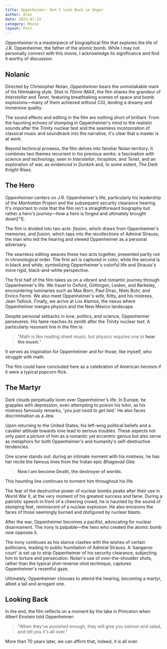 ```yaml
---
title: Oppenheimer: Don't Look Back in Anger
author: Alex
date: 2023-07-23
category: Movie
layout: Post
---
```


*Oppenheimer* is a masterpiece of biographical film that explores the life of J.R. Oppenheimer, the father of the atomic bomb. While I may not personally connect with this movie, I acknowledge its significance and find it worthy of discussion.

## Nolanic

Directed by Christopher Nolan, *Oppenheimer* bears the unmistakable mark of his filmmaking style. Shot in 70mm IMAX, the film shares the grandeur of *Interstellar* and *Tenet*, featuring breathtaking scenes of space and bomb explosions—many of them achieved without CGI, lending a dreamy and immersive quality.

The sound effects and editing in the film are nothing short of brilliant. From the haunting echoes of stomping in Oppenheimer's mind to the realistic sounds after the *Trinity* nuclear test and the seamless incorporation of classical music and soundtrack into the narrative, it's clear that a master is at work.

Beyond technical prowess, the film delves into familiar Nolan territory. It combines two themes recurrent in his previous works: a fascination with science and technology, seen in *Interstellar*, *Inception*, and *Tenet*, and an exploration of war, as evidenced in *Dunkirk* and, to some extent, *The Dark Knight Rises*.

## The Hero

*Oppenheimer* centers on J.R. Oppenheimer's life, particularly his leadership of the *Manhattan* Project and the subsequent security clearance hearing. It's important to note that the film isn't a straightforward biography but rather a hero's journey—how a hero is forged and ultimately brought down[^1].

The film is divided into two acts: *fission*, which draws from Oppenheimer's memories, and *fusion*, which taps into the recollections of Admiral Strauss, the man who led the hearing and viewed Oppenheimer as a personal adversary.

The seamless editing weaves these two acts together, presented partly not in chronological order. The first act is captured in color, while the second is in black and white, symbolizing Oppenheimer's colorful life and Strauss's more rigid, black-and-white perspective.

The first half of the film takes us on a vibrant and romantic journey through Oppenheimer's life. We travel to Oxford, Göttingen, Leiden, and Berkeley, encountering luminaries such as Max Born, Paul Dirac, Niels Bohr, and Enrico Fermi. We also meet Oppenheimer's wife, Kitty, and his mistress, Jean Tatlock. Finally, we arrive at Los Alamos, the nexus where Oppenheimer merges physics and the New Mexico landscape.

Despite personal setbacks in love, politics, and science, Oppenheimer perseveres. His fame reaches its zenith after the *Trinity* nuclear test. A particularly resonant line in the film is:

> "Math is like reading sheet music, but physics requires one to **hear the music**."

It serves as inspiration for Oppenheimer and for those, like myself, who struggle with math.

The film could have concluded here as a celebration of American heroism if it were a typical popcorn flick.

## The Martyr

Dark clouds perpetually loom over Oppenheimer's life. In Europe, he grapples with depression, even attempting to poison his tutor, as his mistress famously remarks, '*you just need to get laid*.' He also faces discrimination as a Jew.

Upon returning to the United States, his left-wing political beliefs and a cavalier attitude towards love lead to serious troubles. These aspects not only paint a picture of him as a romantic yet eccentric genius but also serve as metaphors for both Oppenheimer's and humanity's self-destructive tendencies.

One scene stands out: during an intimate moment with his mistress, he has her recite the famous lines from the Indian epic *Bhagavad Gita*:

> **Now I am become Death, the destroyer of worlds**.

This haunting line continues to torment him throughout his life.

The fear of the destructive power of nuclear bombs peaks after their use in World War II, at the very moment of his greatest success and fame. During a patriotic speech in front of a cheering crowd, he is haunted by the sound of stomping feet, reminiscent of a nuclear explosion. He also envisions the faces of those seemingly burned and disfigured by nuclear blasts.

After the war, Oppenheimer becomes a pacifist, advocating for nuclear disarmament. The irony is palpable—the hero who created the atomic bomb now opposes it.

The irony continues as his stance clashes with the wishes of certain politicians, leading to public humiliation of Admiral Strauss. A 'kangaroo court' is set up to strip Oppenheimer of his security clearance, subjecting him to torture and persecution. Nolan's use of over-the-shoulder shots, rather than the typical shot-reverse-shot technique, captures Oppenheimer's resentful gaze.

Ultimately, Oppenheimer chooses to attend the hearing, becoming a martyr, albeit a tall and arrogant one.

## Looking Back

In the end, the film reflects on a moment by the lake in Princeton when Albert Einstein told Oppenheimer:

> "When they've punished enough, they will give you salmon and salad, and tell you it's all over."

More than 70 years later, we can affirm that, indeed, it is all over.



